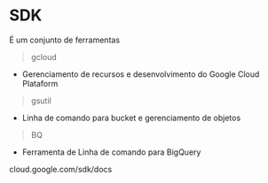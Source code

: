 # SDK

É um conjunto de ferramentas 

> gcloud
 - Gerenciamento de recursos e desenvolvimento do Google Cloud Plataform

> gsutil
 - Linha de comando para bucket e gerenciamento de objetos

> BQ
 - Ferramenta de Linha de comando para BigQuery

cloud.google.com/sdk/docs